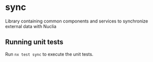 # sync

Library containing common components and services to synchronize external data with Nuclia

## Running unit tests

Run `nx test sync` to execute the unit tests.
